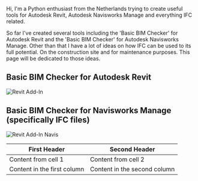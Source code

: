 Hi, I'm a Python enthusiast from the Netherlands trying to create useful tools for Autodesk Revit, Autodesk Navisworks Manage and everything IFC related.

So far I've created several tools including the 'Basic BIM Checker' for Autodesk Revit and the 'Basic BIM Checker' for Autodesk Navisworks Manage. Other than that I have a lot of ideas on how IFC can be used to its full potential. On the construction site and for maintenance purposes. This page will be dedicated to those ideas.



##  Basic BIM Checker for Autodesk Revit
![Revit Add-In](c-claus.github.io/images/Addln.png)

## Basic BIM Checker for Navisworks Manage (specifically IFC files)
![Revit Add-In Navis](c-claus.github.io/images/basic_bim_checker_for_navisworks.png)



First Header | Second Header
------------ | -------------
Content from cell 1 | Content from cell 2
Content in the first column | Content in the second column
